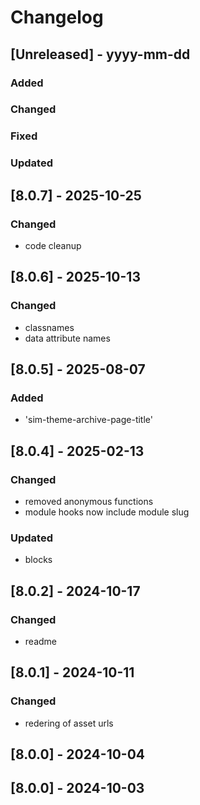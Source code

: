 # Changelog
## [Unreleased] - yyyy-mm-dd

### Added

### Changed

### Fixed

### Updated

## [8.0.7] - 2025-10-25


### Changed
- code cleanup

## [8.0.6] - 2025-10-13


### Changed
- classnames
- data attribute names

## [8.0.5] - 2025-08-07


### Added
- 'sim-theme-archive-page-title'

## [8.0.4] - 2025-02-13


### Changed
- removed anonymous functions
- module hooks now include module slug

### Updated
- blocks

## [8.0.2] - 2024-10-17


### Changed
- readme

## [8.0.1] - 2024-10-11


### Changed
- redering of asset urls

## [8.0.0] - 2024-10-04


## [8.0.0] - 2024-10-03
